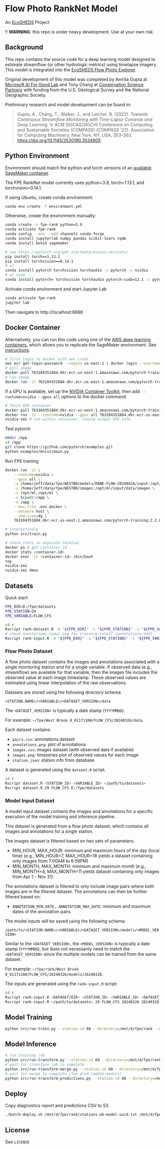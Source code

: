 # Flow Photo RankNet Model

An [EcoSHEDS](https://www.usgs.gov/apps/ecosheds/) Project

:bangbang: **WARNING**: this repo is under heavy development. Use at your own risk.

## Background

This repo contains the source code for a deep learning model designed to estimate streamflow (or other hydrologic metrics) using timelapse imagery. This model is integrated into the [EcoSHEDS Flow Photo Explorer](https://www.usgs.gov/apps/ecosheds/fpe/).

Original development of this model was completed by Amrita Gupta at [Microsoft AI For Good Lab](https://www.microsoft.com/en-us/research/group/ai-for-good-research-lab/) and Tony Chang at [Conservation Science Partners](https://www.csp-inc.org/) with funding from the U.S. Geological Survey and the National Geographic Society.

Preliminary research and model development can be found in:

> Gupta, A., Chang, T., Walker, J., and Letcher, B. (2022). *Towards Continuous Streamflow Monitoring with Time-Lapse Cameras and Deep Learning.* In ACM SIGCAS/SIGCHI Conference on Computing and Sustainable Societies (COMPASS) (COMPASS '22). Association for Computing Machinery, New York, NY, USA, 353–363. https://doi.org/10.1145/3530190.3534805

## Python Environment

Environment should match the python and torch versions of an [available SageMaker container](https://github.com/aws/deep-learning-containers/blob/master/available_images.md).

The FPE RankNet model currently uses python=3.9, torch=1.13.1, and torchvision=0.14.1.

If using Ubuntu, create conda environment:

```sh
conda env create -f environment.yml
```

Otherwise, create the environment manually:

```sh
conda create -n fpe-rank python=3.9
conda activate fpe-rank
conda config --env --add channels conda-forge
conda install jupyterlab numpy pandas scikit-learn tqdm
conda install boto3 sagemaker

# see https://pytorch.org/get-started/previous-versions/
pip install torch==1.13.1
pip install torchvision==0.14.1
# or
conda install pytorch torchvision torchaudio -c pytorch -c nvidia
# w/ cuda
conda install pytorch= torchvision torchaudio pytorch-cuda=12.1 -c pytorch -c nvidia
```

Activate conda environment and start Jupyter Lab

```sh
conda activate fpe-rank
jupyter lab
```

Then navigate to http://localhost:8888

## Docker Container

Alternatively, you can run this code using one of the [AWS deep learning containers](https://github.com/aws/deep-learning-containers/blob/master/available_images.md), which allows you to replicate the SageMaker environment. See [instructions](https://docs.aws.amazon.com/deep-learning-containers/latest/devguide/deep-learning-containers-ec2-setup.html).

```sh
# first login to docker with aws creds
aws ecr get-login-password --region us-east-1 | docker login --username AWS --password-stdin 763104351884.dkr.ecr.us-east-1.amazonaws.com
# pull image 
docker pull 763104351884.dkr.ecr.us-east-1.amazonaws.com/pytorch-training:2.2.0-cpu-py310-ubuntu20.04-ec2
# run image
docker run -it 763104351884.dkr.ecr.us-east-1.amazonaws.com/pytorch-training:2.2.0-cpu-py310-ubuntu20.04-ec2
```

If a GPU is available, set up the [NVIDIA Container Toolkit](https://docs.nvidia.com/datacenter/cloud-native/container-toolkit/latest/install-guide.html), then add `--runtime=nvidia --gpus all` options to the docker command.

```sh
# fetch GPU container
docker pull 763104351884.dkr.ecr.us-east-1.amazonaws.com/pytorch-training:2.2.0-gpu-py310-cu121-ubuntu20.04-ec2
docker run -it --runtime=nvidia --gpus all 763104351884.dkr.ecr.us-east-1.amazonaws.com/pytorch-training:2.2.0-gpu-py310-cu121-ubuntu20.04-ec2
nvidia-smi # run within container, should output GPU info
```

Test pytorch

```sh
mkdir /app
cd /app
git clone https://github.com/pytorch/examples.git
python examples/mnist/main.py
```

Run FPE training

```sh
docker run -it \
    --runtime=nvidia \
    --gpus all \
    -v /home/jeff/data/fpe/WESTB0/models/RANK-FLOW-20240424/input:/opt/ml/input/data/values \
    -v /home/jeff/data/fpe/WESTB0/images:/opt/ml/input/data/images \
    -v /opt/ml:/opt/ml \
    -v $(pwd):/app \
    -w /app \
    --env-file .env.docker \
    --network host \
    --shm-size=4g \
    763104351884.dkr.ecr.us-east-1.amazonaws.com/pytorch-training:2.2.0-gpu-py310-cu121-ubuntu20.04-ec2

# interactively
python src/train.py

# check stats in separate terminal
docker ps # get container id
docker stats <container-id>
docker exec -it <container-id> /bin/bash
top
nvidia-smi
nvidia-smi dmon
```

## Datasets

Quick start:

```sh
FPE_DIR=D:/fpe/datasets
FPE_STATION=29
FPE_VARIABLE=FLOW_CFS

cd r
Rscript rank-dataset.R -d "${FPE_DIR}" -s "${FPE_STATION}" -v "${FPE_VARIABLE}" -o
# check annotations-cumul.png for training cutoff (annotations-end)
Rscript rank-input.R -d "${FPE_DIR}" -s "${FPE_STATION}" -v "${FPE_VARIABLE}" -o
```

### Flow Photo Dataset

A flow photo dataset contains the images and annotations associated with a single monitoring station and for a single variable. If observed data (e.g., streamflow) are available for that variable, then the images file includes the observed value at each image timestamp. These observed values are estimated using linear interpolation of the raw observations.

Datasets are stored using the following directory schema

`<STATION.NAME>/<VARIABLE>/<DATASET_VERSION>/data`

The `<DATASET_VERSION>` is typically a date stamp (`YYYYMMDD`).

For example: `~/fpe/West Brook 0_01171100/FLOW_CFS/20240326/data`.

Each dataset contains:

- `pairs.csv`: annotations dataset
- `annotations.png`: plot of annotations
- `images.csv`: images dataset (with observed data if available)
- `images.png`: timeseries plot of observed values for each image
- `station.json`: station info from database

A dataset is generated using the `dataset.R` script.

```sh
cd r
Rscript dataset.R <STATION_ID> <VARIABLE_ID> </path/to/datasets>
Rscript dataset.R 29 FLOW_CFS D:/fpe/datasets
```

### Model Input Dataset

A model input dataset contains the images and annotations for a specific execution of the model training and inference pipeline.

This dataset is generated from a flow photo dataset, which contains all images and annotations for a single station.

The images dataset is filtered based on two sets of parameters:

- MIN_HOUR, MAX_HOUR: minimum and maximum hours of the day (local time) (e.g., MIN_HOUR=7, MAX_HOUR=18 yields a dataset containing only images from 7:00AM to 6:59PM)
- MIN_MONTH, MAX_MONTH: minimum and maximum month (e.g., MIN_MONTH=4, MAX_MONTH=11 yields dataset containing only images from Apr 1 - Nov 31)

The annotations dataset is filtered to only include image pairs where both images are in the filtered dataset. The annotations can then be further filtered based on:

- `ANNOTATION_MIN_DATE, ANNOTATION_MAX_DATE`: minimum and maximum dates of the annotation pairs

The model inputs will be saved using the following schema:

`/path/to/<STATION.NAME>/<VARIABLE>/<DATASET_VERSION>/models/<MODEL_VERSION>`

Similar to the `<DATASET_VERSION>`, the `<MODEL_VERSION>` is typically a date stamp (`YYYYMMDD`), but does not necessarily need to match the `<DATASET_VERSION>` since the multiple models can be trained from the same dataset.

For example: `~/fpe/rank/West Brook 0_01171100/FLOW_CFS/20240326/models/20240328`.

The inputs are generated using the `rank-input.R` script:

```sh
cd r
Rscript rank-input.R <DATASET/DIR> <STATION_ID> <VARIABLE_ID> <DATASET_VERSION> <MODEL_VERSION>
Rscript rank-input.R </path/to/datasets> 29 FLOW_CFS 20240326 20240328
```

## Model Training

```sh
python src/run-train.py --station-id 68 --directory=/mnt/d/fpe/rank --model-code RANK-FLOW-20240410
```

## Model Inference

```sh
# run training job
python src/run-transform.py --station-id 68 --directory=/mnt/d/fpe/rank --model-code RANK-FLOW-20240410
# wait for transform job to complete
python src/run-transform-merge.py --station-id 68 --directory=/mnt/d/fpe/rank --model-code RANK-FLOW-20240410
# wait for merge to complete (fpe-prod-lambda-models)
python src/run-transform-predictions.py --station-id 68 --directory=/mnt/d/fpe/rank --model-code RANK-FLOW-20240410
```

## Deploy

Copy diagnostics report and predictions CSV to S3.

```sh
./batch-deploy.sh /mnt/d/fpe/rank/stations-wb-model-uuid.txt /mnt/d/fpe/rank RANK-FLOW-20240410
```

## License

See `LICENSE`